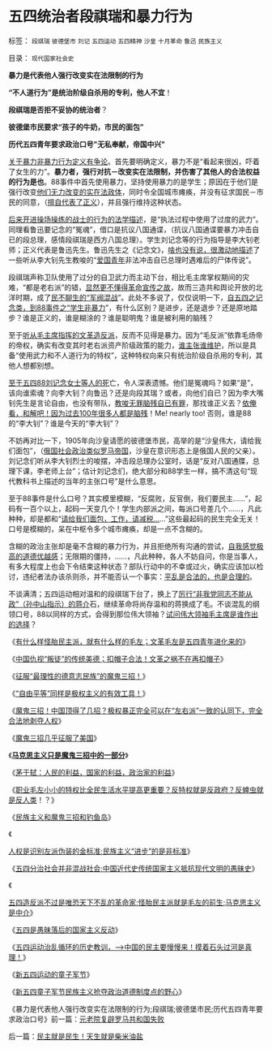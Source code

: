 # 五四统治者段祺瑞和暴力行为

标签： `段祺瑞` `彼德堡市` `刘记` `五四运动` `五四精神` `沙皇` `十月革命` `鲁迅` `民族主义` 

目录： `现代国家社会史`

**暴力是代表他人强行改变实在法限制的行为**

**“不人道行为”是统治阶级自杀用的专利，他人不宜**！

**段祺瑞是否拒不妥协的统治者**？

**彼德堡市民要求“孩子的牛奶，市民的面包”**

**历代五四青年要求政治口号"无私奉献，帝国中兴"**

[关于暴力非暴力行为定义有争论](../../../2009/10/24/暴力的社会价值和非暴力的不合作，及圣雄甘地.md)。首先要明确定义，暴力不是“看起来很凶，吓着了女生的力”。**暴力者，强行对抗－改变实在法限制，并伤害了其他人的合法权益的行为是也**。88事件中首先使用暴力，坚持使用暴力的是学生；原因在于他们是强行改变[他们无力改变的实在法政体](../../../2010/8/1/实在法（体）与善恶无关及革命的误区.md)，同时令全国城市瘫痪，并没有征求国民－市民的同意，（[擅自代表了正义](http://darthvad.blog.sohu.com/157238808.html)），并且强行维持这种状态。

[后来开进操场操练的战士的行为的法学描述](../../../2009/7/12/政府依法执法不是镇压.md)，是“执法过程中使用了过度的武力”。同理看鲁迅要记念的“冤魂”，借口是抗议八国通谍，（抗议八国通谍要暴力冲击自已的段总理，感情段祺瑞是西方八国总理）。学生刘记念等的行为指导是李大钊老师；正义代表是鲁迅先生。鲁迅先生之《记念文》，[啥也没有说，很激动地描述](../../../2010/1/5/“模糊”论不是糊里糊涂的理论.md)了一些听从李大钊先生教唆的“[爱国青年](../../../2009/10/12/本人从廉价愤青升级的两个转折点.md)非法冲击自已总理时遇难后的尸体传说”。

段祺瑞声称卫队使用了过分的自卫武力而主动下台，相比毛主席掌权期间的灾难，“都是老右派”的错，[显然更不懂得革命宣传之故](../../../2009/6/21/舆论诱导推广科学的发展观.md)，故而三造共和舆论开放的北洋时期，成了[民不聊生的“军阀混战](../../../2010/4/27/“军阀混战民不聊生”文幻学家命题作文.md)”。此处不多说了，仅仅说明一下，[自五四之记念类，到88事件之“学生非暴力](../../../2010/3/21/中国的民主要慢慢来！摸着石头过河是真理！.md)”，有什么区别？是进步，还是退步？还是原地踏步？谁是正义的，谁是糊涂的？谁是聪明鬼？谁是被利用的脑残？

至于[听从毛主席指挥的文革造反派](http://cid-36d976e82bb7123d.spaces.live.com/blog/cns!36D976E82BB7123D!437.entry)，反而不见得是暴力。因为“毛反派”依靠毛炀帝的帝权，确实有改变其时老右派资产阶级政策的能力，[谁主张谁维护](../../../2010/5/12/法治什么条件下是合理的？是低成本的？.md)，所以是具备“使用武力和不人道行为的特权”，这种特权向来只有统治阶级自杀用的专利，其他人想都别想。

[至于五四88刘记念女士等人的死](../../../2009/6/10/抢夺道德制高点是危险的政治游戏.md)亡，令人深表遗憾。他们是冤魂吗？如果“是”，该向谁索魂？向李大钊？向鲁迅？还是向段其瑞？或者，向他们自已？因为李大嘴钊先生是言论自由，也没有带队，[教唆无罪脑残自已有罪](../../../2010/8/16/中国文化不缺“骂街”的英雄.md)，那找谁正义去？[依俺看，和解吧！因为过去100年很多人都是脑残](http://hi.baidu.com/darthchn/blog/item/5466a49449f3f7007bf48097.html)！Me!
nearly too! 否则，谁是88的“李大钊”？谁是今天的“李大钊”？



不妨再对比一下，1905年向沙皇请愿的彼德堡市民，高举的是“沙皇伟大，请给我们面包”，（[俄国社会政治类似罗马帝国](../../../2010/8/8/罗马父权制度就是三纲五常的法制化.md)，沙皇在意识形态上是俄国人民的父亲）。刘记念们听从李大钊烈士的唆摆，冲击段总理办公室时，话是“反对八国通牒，总理下课，李老师上台”；估计刘记念们，绝大部分和88学生一样，搞不清这句“现代教科书上描述的当年的主张口号”是什么意思。

至于88事件是什么口号？其实模里模糊，“反腐败，反官倒，我们要民主……”，起码有一百个以上，起码一天变几个！学生内部派之间，每派口号差几个……，凡此种种，却是都和“[请给我们面包，工作，请减税…](../../../2010/9/15/民主就是民生！天生就是柴米油盐.md)…”这些最起码的民生完全无关！口号是模糊的，呆在中枢令多个城市瘫痪，却是一点不含糊的。

含糊的政治主张却是毫不含糊的暴力行为，并且拒绝所有沟通的尝试，[自我感觉极高的道德优越感](../../../2009/5/17/民主价值观不能持有政治野心.md)；无限期的僵持，……，凡此种种，各人不妨自问，你是当事人，有多大程度上也会下令结束这种状态？部队行动中的不幸或过火，确实应该加以检讨，违纪者法办该杀则杀，并不能否认一个事实：[平乱是合法的，也是合理的](../../../2009/7/12/枉法人治乃分裂之门.md)。

不谈满清；五四运动相对温和的段祺瑞下台了，换上了[厉行“非我党同志不能从政”（孙中山指示）的蒋介](../../../2010/5/9/美国是全世界最具发展潜力的国家.md)石，继续革命将尚存温和的蒋换成了毛。不谈混乱的纲领口号，88以同样的方式，会得到那位伟大领袖？[试问伟大领袖毛主席是谁作出的选择](../../../2010/9/14/民族主义和将人民领袖君主化的人民群众.md)？

《[有什么样怪胎民主派，就有什么样的毛左；文革毛左是五四青年进化来的](../../../2010/6/1/民主不允许意识形态口号;不要再搞政治运动.md)》

《[中国仇视“叛徒”的传统美德；扣帽子合法！文革之祸不在再扣帽子](../../../2010/6/1/文革之祸不在于扣帽子;有人的地方就有帽子.md)》

《[征服“最理性的德意志民族”的魔鬼三招！](../../../2010/3/17/征服“最理性的德意志民族”的魔鬼三招！.md)》

《[“自由平等”同样是极权主义的有效工具！](../../../2010/3/18/“自由平等”同样是极权主义的有效工具！.md)》

《[魔鬼三招！中国顶得了几招？极权暴正完全可以在“左右派”一致的认同下，完全合法地剥夺人权](../../../2010/3/19/魔鬼三招！中国顶得了几招？.md)》

《[魔鬼三招几乎征服了美国](../../../2010/3/19/魔鬼三招几乎征服了美国.md)》

《**[马克思主义只是魔鬼三招中的一部分](../../../2010/3/20/马丁神父定律：“合法侵犯人权”无赢家.md)**》

《[茅于轼：人民的利益，国家的利益，政治家的利益](http://blog.sina.com.cn/s/blog_49a3971d01000bvy.html)》

《[职业毛左小小的特权比全民生活水平提高更重要？反特权就是反政府？反蜱虫就是反人类](../../../2010/9/14/特权不能反？反蜱虫就是反人类？.md)！？》

《[民族主义和魔鬼三招和钓鱼岛](../../../2010/9/14/民族主义和将人民领袖君主化的人民群众.md)》

《

[人权是识别左派伪装的金标准;民族主义“进步”的是非标准](../../../2010/5/17/人权是识别极左伪装的金标准.md)》

《[五四分治社会并非混战社会;中国近代史传统国家主义抵抗现代文明的愚昧史](../../../2010/5/14/传统文化国家主义抵抗现代文明节节败退史.md)》

《

[五四造反派不过是唯恐天下不乱的革命家;怪胎民主派就是毛左的前生;马克思主义是中介](../../../2010/5/14/唯恐天下不乱的革命家.md)》

《[五四是愚昧落后的国家主义反动](../../../2010/5/9/美国是全世界最具发展潜力的国家.md)》

《[五四运动治乱循环的历史教训，——>中国的民主要慢慢来！摸着石头过河是真理！](../../../2010/3/21/中国的民主要慢慢来！摸着石头过河是真理！.md)》

《[新五四运动的童子军节](http://hi.baidu.com/darthchn/blog/item/7668d7077bc2db73020881a6.html)》

《[新五四童子军节民族主义抢夺政治道德制度点的野心](../../../2009/6/10/抢夺道德制高点是危险的政治游戏.md)》

《暴力是代表他人强行改变实在法限制的行为;段祺瑞;彼德堡市民;历代五四青年要求政治口号》前一篇：[元老院复辟罗马共和国失败](../../../2010/9/14/元老院复辟罗马共和国失败.md)

后一篇：[民主就是民生！天生就是柴米油盐](../../../2010/9/15/民主就是民生！天生就是柴米油盐.md)